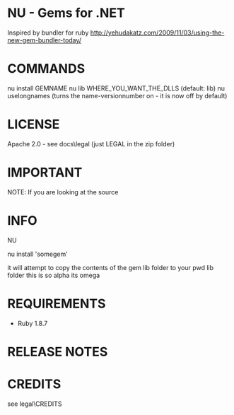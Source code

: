 NU - Gems for .NET
=======
Inspired by bundler for ruby
http://yehudakatz.com/2009/11/03/using-the-new-gem-bundler-today/

# COMMANDS
nu install GEMNAME
nu lib WHERE_YOU_WANT_THE_DLLS (default: lib)
nu uselongnames (turns the name-versionnumber on - it is now off by default)


# LICENSE
Apache 2.0 - see docs\legal (just LEGAL in the zip folder)

# IMPORTANT
NOTE: If you are looking at the source 


# INFO
NU

nu install 'somegem'

it will attempt to copy the contents of the gem lib folder to your pwd lib folder
this is so alpha its omega

# REQUIREMENTS
* Ruby 1.8.7

# RELEASE NOTES

# CREDITS
see legal\CREDITS